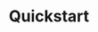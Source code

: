 ---
title: Quickstart
instruction: Get up and running with the quickstart guide
icon: icon-wrench
ctaButton:
    text: Get Started
    url: 'https://dolittle.io/getting-started/quickstart/'
weight: 2
---